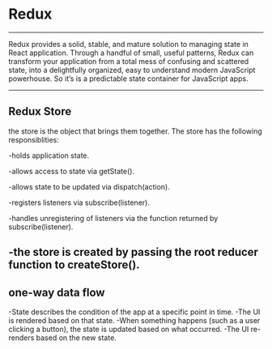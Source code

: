 # Redux
-------
Redux provides a solid, stable, and mature solution to managing state in React application. Through a handful of small, useful patterns, Redux can transform your application from a total mess of confusing and scattered state, into a delightfully organized, easy to understand modern JavaScript powerhouse. So it’s is a predictable state container for JavaScript apps.

---------
## Redux Store
the store is the object that brings them together. The store has the following responsiblities:

-holds application state.

-allows access to state via getState().

-allows state to be updated via dispatch(action).

-registers listeners via subscribe(listener).

-handles unregistering of listeners via the function returned by subscribe(listener).

-the store is created by passing the root reducer function to createStore().
------

## one-way data flow
-State describes the condition of the app at a specific point in time.
-The UI is rendered based on that state.
-When something happens (such as a user clicking a button), the state is updated based on what occurred.
-The UI re-renders based on the new state.
